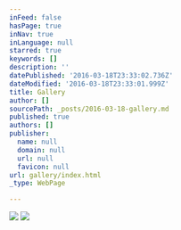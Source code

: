 ```yaml
---
inFeed: false
hasPage: true
inNav: true
inLanguage: null
starred: true
keywords: []
description: ''
datePublished: '2016-03-18T23:33:02.736Z'
dateModified: '2016-03-18T23:33:01.999Z'
title: Gallery
author: []
sourcePath: _posts/2016-03-18-gallery.md
published: true
authors: []
publisher:
  name: null
  domain: null
  url: null
  favicon: null
url: gallery/index.html
_type: WebPage

---
```

![](https://the-grid-user-content.s3-us-west-2.amazonaws.com/d2e58098-c0cc-4c1b-94da-ed3072ea818d.jpg)
![](https://the-grid-user-content.s3-us-west-2.amazonaws.com/6f5a6daf-21cb-4f35-a35c-a54e09fa05ce.jpg)